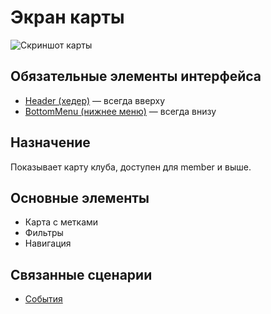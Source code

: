 # Экран карты

![Скриншот карты](../../../ref/map.png)

## Обязательные элементы интерфейса
- [Header (хедер)](../COMPONENTS/Header.md) — всегда вверху
- [BottomMenu (нижнее меню)](../COMPONENTS/BottomMenu.md) — всегда внизу

## Назначение
Показывает карту клуба, доступен для member и выше.

## Основные элементы
- Карта с метками
- Фильтры
- Навигация

## Связанные сценарии
- [События](../../USER_FLOWS/04_event_management.md) 